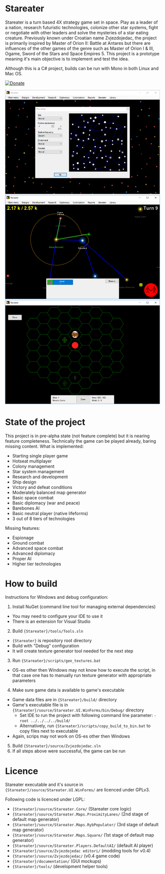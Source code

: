 # Stareater

Stareater is a turn based 4X strategy game set in space. Play as a leader of a nation, research futuristic technologies, colonize other star systems, fight or negotiate with other leaders and solve the mysteries of a star eating creature. Previously known under Croatian name Zvjezdojedac, the project is primarily inspired by Master of Orion II: Battle at Antares but there are influences of the other games of the genre such as Master of Orion I & III, Ogame, Sword of the Stars and Space Empires 5. This project is a prototype meaning it's main objective is to implement and test the idea.

Although this is a C# project, builds can be run with Mono in both Linux and Mac OS.

[![Donate](https://img.shields.io/badge/Donate-PayPal-green.svg)](https://www.paypal.me/IvanKravarscan/5)

![Stareater map setup](/graphics/screenshots/map_setup.png)
![Stareater galaxy map screen](/graphics/screenshots/send_ship.png)
![Stareater space combat](/graphics/screenshots/combat.png)

# State of the project

This project is in pre-alpha state (not feature complete) but it is nearing feature completeness. Technically the game can be played already, baring missing content. What is implemented:
* Starting single player game
* Hotseat multiplayer
* Colony management
* Star system management
* Research and development
* Ship design
* Victory and defeat conditions
* Moderately balanced map generator
* Basic space combat
* Basic diplomacy (war and peace)
* Barebones AI
* Basic neutral player (native lifeforms)
* 3 out of 8 tiers of technologies

Missing features:
* Espionage
* Ground combat
* Advanced space combat
* Advanced diplomacy
* Proper AI
* Higher tier technologies

# How to build

Instructions for Windows and debug configuration:

1. Install NuGet (command line tool for managing external dependencies)
  * You may need to configure your IDE to use it
  * There is an extension for Visual Studio
2. Build `{Stareater}/tools/Tools.sln`
  * `{Stareater}` is repository root directory
  * Build with "Debug" configuration
  * It will create texture generator tool needed for the next step
3. Run `{Stareater}/scripts/gen_textures.bat`
  * OS-es other then Windows may not know how to execute the script, in that case one has to manually run texture generator with appropriate parameters
4. Make sure game data is available to game's executable
  * Game data files are in `{Stareater}/build/` directory
  * Game's executable file is in `{Stareater}/source/Stareater.UI.WinForms/bin/Debug/` directory
    * Set IDE to run the project with following command line parameter: `-root ../../../../build/`
    * Alternatively, run `{Stareater}/scripts/copy_build_to_bin.bat` to copy files next to executable
  * Again, scrips may not work on OS-es other then Windows
5. Build `{Stareater}/source/Zvjezdojedac.sln`
6. If all steps above were successful, the game can be run

# Licence

Stareater executable and it's source in `{Stareater}/source/Stareater.UI.WinForms/` are licenced under GPLv3.

Following code is licenced under LGPL:
* `{Stareater}/source/Stareater.Core/` (Stareater core logic)
* `{Stareater}/source/Stareater.Maps.ProximityLanes/` (2nd stage of default map generator)
* `{Stareater}/source/Stareater.Maps.RybPopulator/` (3rd stage of default map generator)
* `{Stareater}/source/Stareater.Maps.Square/` (1st stage of default map generator)
* `{Stareater}/source/Stareater.Players.DefaultAI/` (default AI player)
* `{Stareater}/source/Zvjezdojedac editori/` (modding tools for v0.4)
* `{Stareater}/source/Zvjezdojedac/` (v0.4 game code)
* `{Stareater}/documentation/` (GUI mockups)
* `{Stareater}/tools/` (development helper tools)


